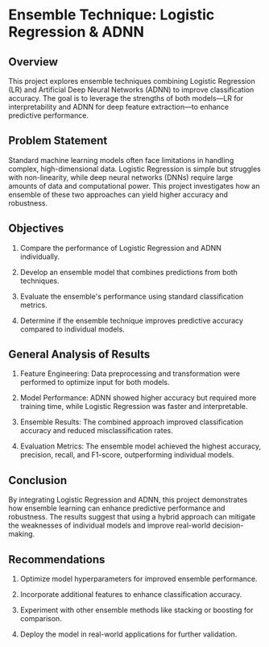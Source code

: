 # Ensemble Technique: Logistic Regression & ADNN

## Overview

This project explores ensemble techniques combining Logistic Regression (LR) and Artificial Deep Neural Networks (ADNN) to improve classification accuracy. The goal is to leverage the strengths of both models—LR for interpretability and ADNN for deep feature extraction—to enhance predictive performance.


## Problem Statement

Standard machine learning models often face limitations in handling complex, high-dimensional data. Logistic Regression is simple but struggles with non-linearity, while deep neural networks (DNNs) require large amounts of data and computational power. This project investigates how an ensemble of these two approaches can yield higher accuracy and robustness.

## Objectives

1. Compare the performance of Logistic Regression and ADNN individually.

2. Develop an ensemble model that combines predictions from both techniques.

3. Evaluate the ensemble's performance using standard classification metrics.

4. Determine if the ensemble technique improves predictive accuracy compared to individual models.

## General Analysis of Results

1. Feature Engineering: Data preprocessing and transformation were performed to optimize input for both models.

2. Model Performance: ADNN showed higher accuracy but required more training time, while Logistic Regression was faster and interpretable.

3. Ensemble Results: The combined approach improved classification accuracy and reduced misclassification rates.

4. Evaluation Metrics: The ensemble model achieved the highest accuracy, precision, recall, and F1-score, outperforming individual models.

## Conclusion

By integrating Logistic Regression and ADNN, this project demonstrates how ensemble learning can enhance predictive performance and robustness. The results suggest that using a hybrid approach can mitigate the weaknesses of individual models and improve real-world decision-making.

## Recommendations

1. Optimize model hyperparameters for improved ensemble performance.

2. Incorporate additional features to enhance classification accuracy.

3. Experiment with other ensemble methods like stacking or boosting for comparison.

4. Deploy the model in real-world applications for further validation.
